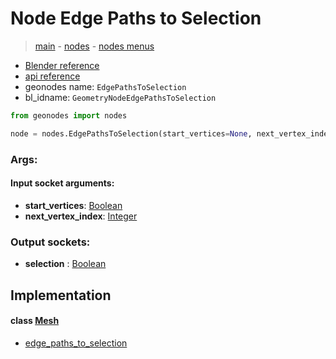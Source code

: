 # Node Edge Paths to Selection

> [main](../structure.md) - [nodes](nodes.md) - [nodes menus](nodes_menus.md)

- [Blender reference](https://docs.blender.org/manual/en/latest/modeling/geometry_nodes/mesh/edge_paths_to_selection.html)
- [api reference](https://docs.blender.org/api/current/bpy.types.GeometryNodeEdgePathsToSelection.html)
- geonodes name: `EdgePathsToSelection`
- bl_idname: `GeometryNodeEdgePathsToSelection`

```python
from geonodes import nodes

node = nodes.EdgePathsToSelection(start_vertices=None, next_vertex_index=None)
```

### Args:

#### Input socket arguments:

- **start_vertices**: [Boolean](Boolean.md)
- **next_vertex_index**: [Integer](Integer.md)

### Output sockets:

- **selection** : [Boolean](Boolean.md)

## Implementation

#### class [Mesh](Mesh.md)

 - [edge_paths_to_selection](Mesh.md#edge_paths_to_selection)
